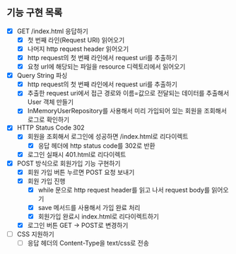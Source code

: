 ## 기능 구현 목록

- [x] GET /index.html 응답하기
    - [x] 첫 번째 라인(Request URI) 읽어오기
    - [x] 나머지 http request header 읽어오기
    - [x] http request의 첫 번째 라인에서 request uri를 추출하기
    - [x] 요청 url에 해당되는 파일을 resource 디렉토리에서 읽어오기
- [x] Query String 파싱
    - [x] http request의 첫 번째 라인에서 request uri를 추출하기
    - [x] 추출한 request uri에서 접근 경로와 이름=값으로 전달되는 데이터를 추출해서 User 객체 만들기
    - [x] InMemoryUserRepository를 사용해서 미리 가입되어 있는 회원을 조회해서 로그로 확인하기
- [x] HTTP Status Code 302
    - [x] 회원을 조회해서 로그인에 성공하면 /index.html로 리다이렉트
        - [x] 응답 헤더에 http status code를 302로 반환
    - [x] 로그인 실패시 401.html로 리다이렉트
- [x] POST 방식으로 회원가입 기능 구현하기
    - [x] 회원 가입 버튼 누르면 POST 요청 보내기
    - [x] 회원 가입 진행
        - [x] while 문으로 http request header를 읽고 나서 request body를 읽어오기
        - [x] save 메서드를 사용해서 가입 완료 처리
        - [x] 회원가입 완료시 index.html로 리다이렉트하기
    - [x] 로그인 버튼 GET -> POST로 변경하기 
- [ ] CSS 지원하기
    - [ ] 응답 헤더의 Content-Type을 text/css로 전송
